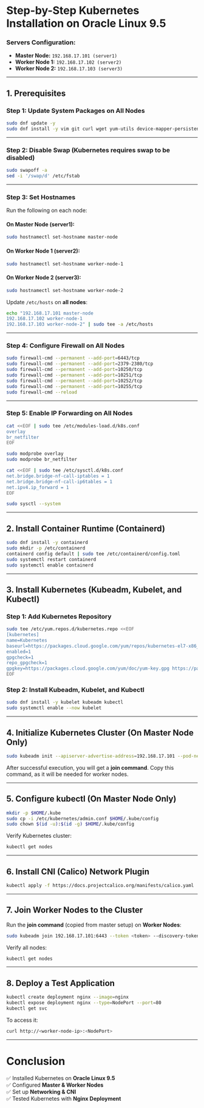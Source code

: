 # **Step-by-Step Kubernetes Installation on Oracle Linux 9.5**  
### **Servers Configuration:**  
- **Master Node:** `192.168.17.101 (server1)`  
- **Worker Node 1:** `192.168.17.102 (server2)`  
- **Worker Node 2:** `192.168.17.103 (server3)`  

---

## **1. Prerequisites**
### **Step 1: Update System Packages on All Nodes**
```bash
sudo dnf update -y
sudo dnf install -y vim git curl wget yum-utils device-mapper-persistent-data lvm2
```

---

### **Step 2: Disable Swap (Kubernetes requires swap to be disabled)**
```bash
sudo swapoff -a
sed -i '/swap/d' /etc/fstab
```

---

### **Step 3: Set Hostnames**
Run the following on each node:

#### On **Master Node (server1)**:
```bash
sudo hostnamectl set-hostname master-node
```

#### On **Worker Node 1 (server2)**:
```bash
sudo hostnamectl set-hostname worker-node-1
```

#### On **Worker Node 2 (server3)**:
```bash
sudo hostnamectl set-hostname worker-node-2
```

Update `/etc/hosts` on **all nodes**:
```bash
echo "192.168.17.101 master-node
192.168.17.102 worker-node-1
192.168.17.103 worker-node-2" | sudo tee -a /etc/hosts
```

---

### **Step 4: Configure Firewall on All Nodes**
```bash
sudo firewall-cmd --permanent --add-port=6443/tcp
sudo firewall-cmd --permanent --add-port=2379-2380/tcp
sudo firewall-cmd --permanent --add-port=10250/tcp
sudo firewall-cmd --permanent --add-port=10251/tcp
sudo firewall-cmd --permanent --add-port=10252/tcp
sudo firewall-cmd --permanent --add-port=10255/tcp
sudo firewall-cmd --reload
```

---

### **Step 5: Enable IP Forwarding on All Nodes**
```bash
cat <<EOF | sudo tee /etc/modules-load.d/k8s.conf
overlay
br_netfilter
EOF

sudo modprobe overlay
sudo modprobe br_netfilter

cat <<EOF | sudo tee /etc/sysctl.d/k8s.conf
net.bridge.bridge-nf-call-iptables = 1
net.bridge.bridge-nf-call-ip6tables = 1
net.ipv4.ip_forward = 1
EOF

sudo sysctl --system
```

---

## **2. Install Container Runtime (Containerd)**
```bash
sudo dnf install -y containerd
sudo mkdir -p /etc/containerd
containerd config default | sudo tee /etc/containerd/config.toml
sudo systemctl restart containerd
sudo systemctl enable containerd
```

---

## **3. Install Kubernetes (Kubeadm, Kubelet, and Kubectl)**
### **Step 1: Add Kubernetes Repository**
```bash
sudo tee /etc/yum.repos.d/kubernetes.repo <<EOF
[kubernetes]
name=Kubernetes
baseurl=https://packages.cloud.google.com/yum/repos/kubernetes-el7-x86_64
enabled=1
gpgcheck=1
repo_gpgcheck=1
gpgkey=https://packages.cloud.google.com/yum/doc/yum-key.gpg https://packages.cloud.google.com/yum/doc/rpm-package-key.gpg
EOF
```

### **Step 2: Install Kubeadm, Kubelet, and Kubectl**
```bash
sudo dnf install -y kubelet kubeadm kubectl
sudo systemctl enable --now kubelet
```

---

## **4. Initialize Kubernetes Cluster (On Master Node Only)**
```bash
sudo kubeadm init --apiserver-advertise-address=192.168.17.101 --pod-network-cidr=192.168.1.0/16
```

After successful execution, you will get a **join command**. Copy this command, as it will be needed for worker nodes.

---

## **5. Configure kubectl (On Master Node Only)**
```bash
mkdir -p $HOME/.kube
sudo cp -i /etc/kubernetes/admin.conf $HOME/.kube/config
sudo chown $(id -u):$(id -g) $HOME/.kube/config
```

Verify Kubernetes cluster:
```bash
kubectl get nodes
```

---

## **6. Install CNI (Calico) Network Plugin**
```bash
kubectl apply -f https://docs.projectcalico.org/manifests/calico.yaml
```

---

## **7. Join Worker Nodes to the Cluster**
Run the **join command** (copied from master setup) on **Worker Nodes**:

```bash
sudo kubeadm join 192.168.17.101:6443 --token <token> --discovery-token-ca-cert-hash sha256:<hash>
```

Verify all nodes:
```bash
kubectl get nodes
```

---

## **8. Deploy a Test Application**
```bash
kubectl create deployment nginx --image=nginx
kubectl expose deployment nginx --type=NodePort --port=80
kubectl get svc
```

To access it:
```bash
curl http://<worker-node-ip>:<NodePort>
```

---

# **Conclusion**
✅ Installed Kubernetes on **Oracle Linux 9.5**  
✅ Configured **Master & Worker Nodes**  
✅ Set up **Networking & CNI**  
✅ Tested Kubernetes with **Nginx Deployment**  

